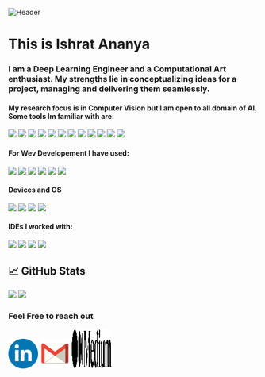 ![Header](https://raw.githubusercontent.com/coreprinciple97/coreprinciple97/master/header.gif)

# This is Ishrat Ananya
### I am a Deep Learning Engineer and a Computational Art enthusiast. My strengths lie in conceptualizing ideas for a project, managing and delivering them seamlessly.

#### My research focus is in Computer Vision but I am open to all domain of AI. Some tools Im familiar with are:
<p>
<img src="https://img.shields.io/badge/PyTorch-EE4C2C?style=for-the-badge&logo=pytorch&logoColor=white" />
<img src="https://img.shields.io/badge/TensorFlow-FF6F00?style=for-the-badge&logo=tensorflow&logoColor=white" />
<img src="https://img.shields.io/badge/Keras-FF0000?style=for-the-badge&logo=keras&logoColor=white" />
<img src="https://img.shields.io/badge/microsoft%20azure-0089D6?style=for-the-badge&logo=microsoft-azure&logoColor=white" />
<img src="https://img.shields.io/badge/Pandas-2C2D72?style=for-the-badge&logo=pandas&logoColor=white" />
<img src="https://img.shields.io/badge/OpenCV-27338e?style=for-the-badge&logo=OpenCV&logoColor=white" />
<img src="https://img.shields.io/badge/Numpy-777BB4?style=for-the-badge&logo=numpy&logoColor=white" />
<img src="https://img.shields.io/badge/TensorRT-1ED43C?style=for-the-badge&logo=Derivative&logoColor=white"/>
<img src="https://img.shields.io/badge/ONNX-6d6e70?style=for-the-badge&logo=Derivative&logoColor=white"/>
<img src="https://img.shields.io/badge/Librosa-d11baa?style=for-the-badge&logo=Derivative&logoColor=white"/>
<img src="https://img.shields.io/badge/NCNN-cfc513?style=for-the-badge&logo=Derivative&logoColor=white"/>
<img src="https://img.shields.io/badge/TouchDesigner-607341?style=for-the-badge&logo=Derivative&logoColor=black"/>
</p>

####  For Wev Developement I have used:
<p>
<img src="https://img.shields.io/badge/Django-092E20?style=for-the-badge&logo=django&logoColor=green"/>
<img src="https://img.shields.io/badge/Flask-000000?style=for-the-badge&logo=flask&logoColor=white"/>
<img src="https://img.shields.io/badge/Nginx-009639?style=for-the-badge&logo=nginx&logoColor=white"/>
<img src="https://img.shields.io/badge/Docker-2CA5E0?style=for-the-badge&logo=docker&logoColor=white"/>
<img src="https://img.shields.io/badge/Canva-%2300C4CC.svg?&style=for-the-badge&logo=Canva&logoColor=white"/>
<img src="https://img.shields.io/badge/MySQL-005C84?style=for-the-badge&logo=mysql&logoColor=white"/>
</p>

####  Devices and OS
<p>
<img src="https://img.shields.io/badge/Windows-0078D6?style=for-the-badge&logo=windows&logoColor=white"/>
<img src="https://img.shields.io/badge/Ubuntu-E95420?style=for-the-badge&logo=ubuntu&logoColor=white"/>
<img src="https://img.shields.io/badge/Raspberry%20Pi-A22846?style=for-the-badge&logo=Raspberry%20Pi&logoColor=white"/>
<img src="https://img.shields.io/badge/Jetson Nano-1FB638?style=for-the-badge&logo=Derivative&logoColor=6d6e70"/>
</p>

####  IDEs I worked with:
<p>
<img src="https://img.shields.io/badge/Colab-F9AB00?style=for-the-badge&logo=googlecolab&color=525252"/>
<img src="https://img.shields.io/badge/conda-342B029.svg?&style=for-the-badge&logo=anaconda&logoColor=white"/>
<img src="https://img.shields.io/badge/Visual_Studio_Code-0078D4?style=for-the-badge&logo=visual%20studio%20code&logoColor=white"/>
<img src="https://img.shields.io/badge/PyCharm-000000.svg?&style=for-the-badge&logo=PyCharm&logoColor=white"/>
</P>


## &#x1f4c8; GitHub Stats
<p>
<img src="https://github-profile-summary-cards.vercel.app/api/cards/profile-details?username=coreprinciple97&theme=vue" width="400"/>
<img src="https://github-readme-stats.vercel.app/api/top-langs/?username=coreprinciple97&theme=vue&layout=compact" width="350" />
</p>

###  Feel Free to reach out
<p>
<a target="_blank" href="https://www.linkedin.com/in/ishrat-jahan-ananya/"><img src="https://raw.githubusercontent.com/shahbajjamil/Social-Meadia-Icons/master/Icons-logos/linkedin-circle.png" width="60" height="60"></img></a> 
<a target="_blank" href="mailto:ajishrat97@gmail.com"><img src="https://raw.githubusercontent.com/shahbajjamil/Social-Meadia-Icons/master/Icons-logos/gmail.png" width="60" height="60"></img></a> 				
<a target="_blank" href="https://medium.com/@coreprinciple"><img src="https://raw.githubusercontent.com/Medium/medium-logos/cd9acd1fff7e3c902b559de6c808c4a491f2d160/01_Logo/01_Black/SVG/Medium-Logo-Black-RGB.svg" width="80" height="80"></img></a>
</p>

